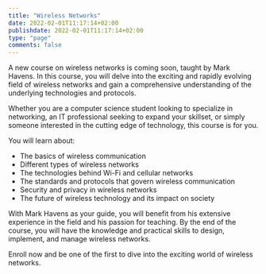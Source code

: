 ```yaml
---
title: "Wireless Networks"
date: 2022-02-01T11:17:14+02:00
publishdate: 2022-02-01T11:17:14+02:00
type: "page"
comments: false
---
```


A new course on wireless networks is coming soon, taught by Mark Havens. In this course, you will delve into the exciting and rapidly evolving field of wireless networks and gain a comprehensive understanding of the underlying technologies and protocols. 

Whether you are a computer science student looking to specialize in networking, an IT professional seeking to expand your skillset, or simply someone interested in the cutting edge of technology, this course is for you. 

You will learn about:
- The basics of wireless communication
- Different types of wireless networks
- The technologies behind Wi-Fi and cellular networks
- The standards and protocols that govern wireless communication
- Security and privacy in wireless networks
- The future of wireless technology and its impact on society

With Mark Havens as your guide, you will benefit from his extensive experience in the field and his passion for teaching. By the end of the course, you will have the knowledge and practical skills to design, implement, and manage wireless networks.

Enroll now and be one of the first to dive into the exciting world of wireless networks.


